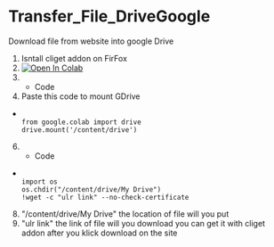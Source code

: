 # Transfer_File_DriveGoogle
Download file from website into google Drive
1. Isntall cliget addon on FirFox
2. <a href="https://colab.research.google.com/" target="_parent\"><img src="https://colab.research.google.com/assets/colab-badge.svg" alt="Open In Colab"/></a>
3. + Code
4. Paste this code to mount GDrive
-   ```console  

    from google.colab import drive
    drive.mount('/content/drive')
    
    ```
6. + Code
-   ```console  

    import os
    os.chdir("/content/drive/My Drive")
    !wget -c "ulr link" --no-check-certificate
    ```
8. "/content/drive/My Drive" the location of file will you put
9. "ulr link" the link of file will you download you can get it with cliget addon after you klick download on the site
